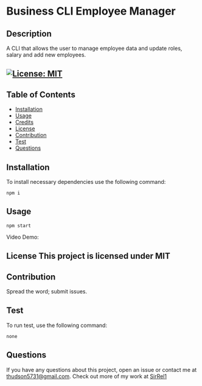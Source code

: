 # Business CLI Employee Manager
## Description
A CLI that allows the user to manage employee data and update roles, salary and add new employees.
## [![License: MIT](https://img.shields.io/badge/License-MIT-yellow.svg)](https://opensource.org/licenses/MIT)

## Table of Contents
- [Installation](#installation)
- [Usage](#usage)
- [Credits](#credits)
- [License](#license)
- [Contribution](#contribute)
- [Test](#test)
- [Questions](#questions)

## Installation

To install necessary dependencies use the following command:
```
npm i
```
## Usage 
```
npm start
```
Video Demo:

## License This project is licensed under MIT

## Contribution
Spread the word; submit issues.

## Test
To run test, use the following command:
```
none
```


## Questions
If you have any questions about this project, open an issue or contact me at [thudson5731@gmail.com](dajuanhudson33@gmail.com). 
Check out more of my work at [SirRel1](https://github.com/SirRel1)